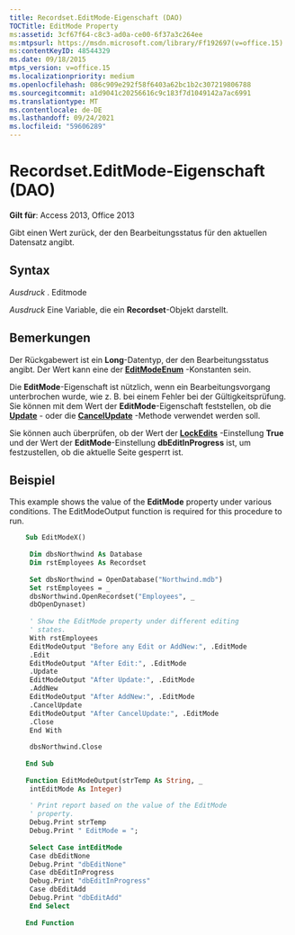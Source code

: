 ```yaml
---
title: Recordset.EditMode-Eigenschaft (DAO)
TOCTitle: EditMode Property
ms:assetid: 3cf67f64-c8c3-ad0a-ce00-6f37a3c264ee
ms:mtpsurl: https://msdn.microsoft.com/library/Ff192697(v=office.15)
ms:contentKeyID: 48544329
ms.date: 09/18/2015
mtps_version: v=office.15
ms.localizationpriority: medium
ms.openlocfilehash: 086c909e292f58f6403a62bc1b2c307219806788
ms.sourcegitcommit: a1d9041c20256616c9c183f7d1049142a7ac6991
ms.translationtype: MT
ms.contentlocale: de-DE
ms.lasthandoff: 09/24/2021
ms.locfileid: "59606289"
---
```

# <a name="recordseteditmode-property-dao"></a>Recordset.EditMode-Eigenschaft (DAO)


**Gilt für**: Access 2013, Office 2013

Gibt einen Wert zurück, der den Bearbeitungsstatus für den aktuellen Datensatz angibt.

## <a name="syntax"></a>Syntax

*Ausdruck* . Editmode

*Ausdruck* Eine Variable, die ein **Recordset**-Objekt darstellt.

## <a name="remarks"></a>Bemerkungen

Der Rückgabewert ist ein **Long**-Datentyp, der den Bearbeitungsstatus angibt. Der Wert kann eine der **[EditModeEnum](editmodeenum-enumeration-dao.md)** -Konstanten sein.

Die **EditMode**-Eigenschaft ist nützlich, wenn ein Bearbeitungsvorgang unterbrochen wurde, wie z. B. bei einem Fehler bei der Gültigkeitsprüfung. Sie können mit dem Wert der **EditMode**-Eigenschaft feststellen, ob die **[Update](recordset-update-method-dao.md)** - oder die **[CancelUpdate](recordset-cancelupdate-method-dao.md)** -Methode verwendet werden soll.

Sie können auch überprüfen, ob der Wert der **[LockEdits](recordset-lockedits-property-dao.md)** -Einstellung **True** und der Wert der **EditMode**-Einstellung **dbEditInProgress** ist, um festzustellen, ob die aktuelle Seite gesperrt ist.

## <a name="example"></a>Beispiel

This example shows the value of the **EditMode** property under various conditions. The EditModeOutput function is required for this procedure to run.

```vb
    Sub EditModeX() 
     
     Dim dbsNorthwind As Database 
     Dim rstEmployees As Recordset 
     
     Set dbsNorthwind = OpenDatabase("Northwind.mdb") 
     Set rstEmployees = _ 
     dbsNorthwind.OpenRecordset("Employees", _ 
     dbOpenDynaset) 
     
     ' Show the EditMode property under different editing 
     ' states. 
     With rstEmployees 
     EditModeOutput "Before any Edit or AddNew:", .EditMode 
     .Edit 
     EditModeOutput "After Edit:", .EditMode 
     .Update 
     EditModeOutput "After Update:", .EditMode 
     .AddNew 
     EditModeOutput "After AddNew:", .EditMode 
     .CancelUpdate 
     EditModeOutput "After CancelUpdate:", .EditMode 
     .Close 
     End With 
     
     dbsNorthwind.Close 
     
    End Sub 
     
    Function EditModeOutput(strTemp As String, _ 
     intEditMode As Integer) 
     
     ' Print report based on the value of the EditMode 
     ' property. 
     Debug.Print strTemp 
     Debug.Print " EditMode = "; 
     
     Select Case intEditMode 
     Case dbEditNone 
     Debug.Print "dbEditNone" 
     Case dbEditInProgress 
     Debug.Print "dbEditInProgress" 
     Case dbEditAdd 
     Debug.Print "dbEditAdd" 
     End Select 
     
    End Function
```
